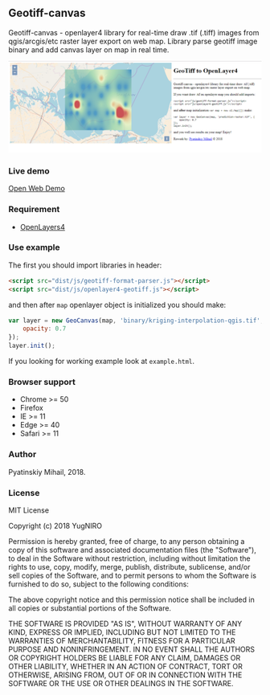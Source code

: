 ## Geotiff-canvas

Geotiff-canvas - openlayer4 library for real-time draw .tif (.tiff) images from qgis/arcgis/etc raster layer export on web map. Library parse geotiff image binary and add canvas layer on map in real time.

![Alt text](demo.png?raw=true "Example image")

### Live demo
[Open Web Demo](https://yugniro.github.io/geotiff-canvas/example.html)

### Requirement
 - [OpenLayers4](https://openlayers.org/)

### Use example

The first you should import libraries in header:

```html
<script src="dist/js/geotiff-format-parser.js"></script>
<script src="dist/js/openlayer4-geotiff.js"></script>
```

and then after ```map``` openlayer object is initialized you should make:
```javascript
var layer = new GeoCanvas(map, 'binary/kriging-interpolation-qgis.tif', {
    opacity: 0.7
});
layer.init();
```

If you looking for working example look at ```example.html```.

### Browser support
  - Chrome >= 50
  - Firefox
  - IE >= 11
  - Edge >= 40
  - Safari >= 11
 
 ### Author
 Pyatinskiy Mihail, 2018.
 
 ### License
MIT License

Copyright (c) 2018 YugNIRO

Permission is hereby granted, free of charge, to any person obtaining a copy
of this software and associated documentation files (the "Software"), to deal
in the Software without restriction, including without limitation the rights
to use, copy, modify, merge, publish, distribute, sublicense, and/or sell
copies of the Software, and to permit persons to whom the Software is
furnished to do so, subject to the following conditions:

The above copyright notice and this permission notice shall be included in all
copies or substantial portions of the Software.

THE SOFTWARE IS PROVIDED "AS IS", WITHOUT WARRANTY OF ANY KIND, EXPRESS OR
IMPLIED, INCLUDING BUT NOT LIMITED TO THE WARRANTIES OF MERCHANTABILITY,
FITNESS FOR A PARTICULAR PURPOSE AND NONINFRINGEMENT. IN NO EVENT SHALL THE
AUTHORS OR COPYRIGHT HOLDERS BE LIABLE FOR ANY CLAIM, DAMAGES OR OTHER
LIABILITY, WHETHER IN AN ACTION OF CONTRACT, TORT OR OTHERWISE, ARISING FROM,
OUT OF OR IN CONNECTION WITH THE SOFTWARE OR THE USE OR OTHER DEALINGS IN THE
SOFTWARE.
